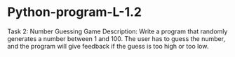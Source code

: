 # Python-program-L-1.2
Task 2: Number Guessing Game
Description: Write a program that randomly generates
a number between 1 and 100. The user has to guess
the number, and the program will give feedback if the
guess is too high or too low.

